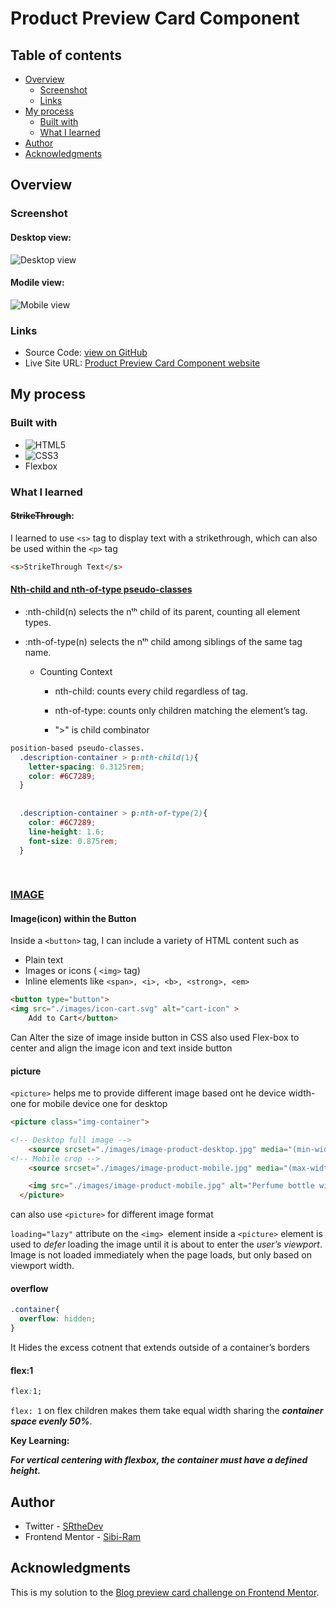  # Product Preview Card Component

## Table of contents

- [Overview](#overview)
  - [Screenshot](#screenshot)
  - [Links](#links)
- [My process](#my-process)
  - [Built with](#built-with)
  - [What I learned](#what-i-learned)
- [Author](#author)
- [Acknowledgments](#acknowledgments)

## Overview

### Screenshot

#### Desktop view:
![Desktop view](./screenshots/desktop-view.jpg)

#### Modile view:
![Mobile view](./screenshots/mobile-view.jpg)

### Links

- Source Code: [view on GitHub](https://github.com/Sibi-Ram/product-preview-card-component)
- Live Site URL: [Product Preview Card Component website](https://sibi-ram.github.io/product-preview-card-component/)

## My process

### Built with


- ![HTML5](https://img.shields.io/badge/html5-%23E34F26.svg?style=for-the-badge&logo=html5&logoColor=white)
- ![CSS3](https://img.shields.io/badge/css3-%231572B6.svg?style=for-the-badge&logo=css3&logoColor=white)
- Flexbox

### What I learned

#### **<s>StrikeThrough</s>:**

I learned to use ```<s>``` tag to display text with a strikethrough, which can also be used within the ```<p>``` tag

```html
<s>StrikeThrough Text</s>
```
#### **<u>Nth-child and nth-of-type pseudo-classes</u>**

- :nth-child(n) selects the nᵗʰ child of its parent, counting all element types.
    
- :nth-of-type(n) selects the nᵗʰ child among siblings of the same tag name.

  - Counting Context

       - nth-child: counts every child regardless of tag.
      - nth-of-type: counts only children matching the element’s tag.

    - ">" is child combinator

```css
position-based pseudo-classes.
  .description-container > p:nth-child(1){
    letter-spacing: 0.3125rem;
    color: #6C7289;
  }
  
  
  .description-container > p:nth-of-type(2){
    color: #6C7289;
    line-height: 1.6;
    font-size: 0.875rem;
  }
  
  

```


### <u>IMAGE</u>
#### Image(icon) within the Button

  Inside a ```<button>``` tag, I can include a variety of HTML content such as

  - Plain text
  - Images or icons ( ```<img>``` tag)
  - Inline elements like ```<span>, <i>, <b>, <strong>, <em>```
       

  ```html
<button type="button">
 <img src="./images/icon-cart.svg" alt="cart-icon" >
      Add to Cart</button>
  ```

  Can Alter the size of image inside button in CSS also used Flex-box to center and align the image icon and text inside button


#### **picture**

```<picture>``` helps me to provide different image based ont he device width- one for mobile device one for desktop

```html
<picture class="img-container">

<!-- Desktop full image -->
    <source srcset="./images/image-product-desktop.jpg" media="(min-width: 37.5rem)">
<!-- Mobile crop -->
    <source srcset="./images/image-product-mobile.jpg" media="(max-width: 37.4rem)">

    <img src="./images/image-product-mobile.jpg" alt="Perfume bottle with elegant glass design" loading="lazy">
  </picture>
```
can also use ```<picture>``` for different image format

```loading="lazy"``` attribute on the ```<img> ```element inside a ```<picture>``` element is used to *defer* loading the image until it is about to enter the *user’s viewport*. Image is not loaded immediately when the page loads, but only based on viewport width.

#### **overflow**

```css
.container{
  overflow: hidden;
}
```
It Hides the excess cotnent that extends outside of a container’s borders

#### flex:1
```css
flex:1;
```

```flex: 1``` on flex children makes them take equal width sharing the ***container space evenly 50%***.










**Key Learning:**

___For vertical centering with flexbox, the container must have a defined height.___


## Author

- Twitter - [SRtheDev](https://www.twitter.com/SRtheDev)
- Frontend Mentor - [Sibi-Ram](https://www.frontendmentor.io/profile/Sibi-Ram)



## Acknowledgments

This is my solution to the [Blog preview card challenge on Frontend Mentor](https://www.frontendmentor.io/challenges/blog-preview-card-ckPaj01IcS).

